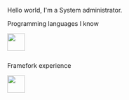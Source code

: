 Hello world, I'm a System administrator.

Programming languages I know

<img height="40" align="left" src="https://skillicons.dev/icons?i=python,nodejs,java,gradle"/>
<br><br><br>
<p>Framefork experience</p>
<img height="40" align="left" src="https://skillicons.dev/icons?i=OpenCV"/>

